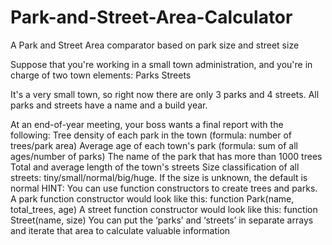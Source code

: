 # Park-and-Street-Area-Calculator
A Park and Street Area comparator based on park size and street size




Suppose that you're working in a small town administration, and you're in charge of two town elements:
 Parks
 Streets

It's a very small town, so right now there are only 3 parks and 4 streets. All parks and streets have a name and a build year.

At an end-of-year meeting, your boss wants a final report with the following:
Tree density of each park in the town (formula: number of trees/park area)
Average age of each town's park (formula: sum of all ages/number of parks)
The name of the park that has more than 1000 trees
Total and average length of the town's streets
Size classification of all streets: tiny/small/normal/big/huge. If the size is unknown, the default is normal
HINT: You can use function constructors to create trees and parks. 
A park function constructor would look like this: function Park(name, total_trees, age)
A street function constructor would look like this: function Street(name, size)
You can put the ‘parks’ and ‘streets’ in separate arrays and iterate that area to calculate valuable information 
